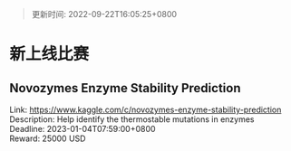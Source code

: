 > 更新时间: 2022-09-22T16:05:25+0800 

# 新上线比赛


## Novozymes Enzyme Stability Prediction
Link: https://www.kaggle.com/c/novozymes-enzyme-stability-prediction  
Description: Help identify the thermostable mutations in enzymes  
Deadline: 2023-01-04T07:59:00+0800  
Reward: 25000 USD  

